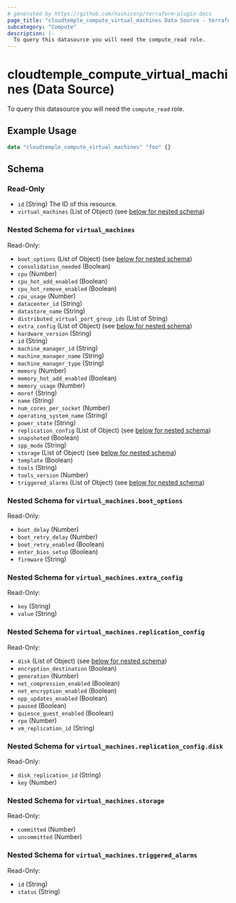 ```yaml
---
# generated by https://github.com/hashicorp/terraform-plugin-docs
page_title: "cloudtemple_compute_virtual_machines Data Source - terraform-provider-cloudtemple"
subcategory: "Compute"
description: |-
  To query this datasource you will need the compute_read role.
---
```


# cloudtemple_compute_virtual_machines (Data Source)

To query this datasource you will need the `compute_read` role.

## Example Usage

```terraform
data "cloudtemple_compute_virtual_machines" "foo" {}
```

<!-- schema generated by tfplugindocs -->
## Schema

### Read-Only

- `id` (String) The ID of this resource.
- `virtual_machines` (List of Object) (see [below for nested schema](#nestedatt--virtual_machines))

<a id="nestedatt--virtual_machines"></a>
### Nested Schema for `virtual_machines`

Read-Only:

- `boot_options` (List of Object) (see [below for nested schema](#nestedobjatt--virtual_machines--boot_options))
- `consolidation_needed` (Boolean)
- `cpu` (Number)
- `cpu_hot_add_enabled` (Boolean)
- `cpu_hot_remove_enabled` (Boolean)
- `cpu_usage` (Number)
- `datacenter_id` (String)
- `datastore_name` (String)
- `distributed_virtual_port_group_ids` (List of String)
- `extra_config` (List of Object) (see [below for nested schema](#nestedobjatt--virtual_machines--extra_config))
- `hardware_version` (String)
- `id` (String)
- `machine_manager_id` (String)
- `machine_manager_name` (String)
- `machine_manager_type` (String)
- `memory` (Number)
- `memory_hot_add_enabled` (Boolean)
- `memory_usage` (Number)
- `moref` (String)
- `name` (String)
- `num_cores_per_socket` (Number)
- `operating_system_name` (String)
- `power_state` (String)
- `replication_config` (List of Object) (see [below for nested schema](#nestedobjatt--virtual_machines--replication_config))
- `snapshoted` (Boolean)
- `spp_mode` (String)
- `storage` (List of Object) (see [below for nested schema](#nestedobjatt--virtual_machines--storage))
- `template` (Boolean)
- `tools` (String)
- `tools_version` (Number)
- `triggered_alarms` (List of Object) (see [below for nested schema](#nestedobjatt--virtual_machines--triggered_alarms))

<a id="nestedobjatt--virtual_machines--boot_options"></a>
### Nested Schema for `virtual_machines.boot_options`

Read-Only:

- `boot_delay` (Number)
- `boot_retry_delay` (Number)
- `boot_retry_enabled` (Boolean)
- `enter_bios_setup` (Boolean)
- `firmware` (String)


<a id="nestedobjatt--virtual_machines--extra_config"></a>
### Nested Schema for `virtual_machines.extra_config`

Read-Only:

- `key` (String)
- `value` (String)


<a id="nestedobjatt--virtual_machines--replication_config"></a>
### Nested Schema for `virtual_machines.replication_config`

Read-Only:

- `disk` (List of Object) (see [below for nested schema](#nestedobjatt--virtual_machines--replication_config--disk))
- `encryption_destination` (Boolean)
- `generation` (Number)
- `net_compression_enabled` (Boolean)
- `net_encryption_enabled` (Boolean)
- `opp_updates_enabled` (Boolean)
- `paused` (Boolean)
- `quiesce_guest_enabled` (Boolean)
- `rpo` (Number)
- `vm_replication_id` (String)

<a id="nestedobjatt--virtual_machines--replication_config--disk"></a>
### Nested Schema for `virtual_machines.replication_config.disk`

Read-Only:

- `disk_replication_id` (String)
- `key` (Number)



<a id="nestedobjatt--virtual_machines--storage"></a>
### Nested Schema for `virtual_machines.storage`

Read-Only:

- `committed` (Number)
- `uncommitted` (Number)


<a id="nestedobjatt--virtual_machines--triggered_alarms"></a>
### Nested Schema for `virtual_machines.triggered_alarms`

Read-Only:

- `id` (String)
- `status` (String)


